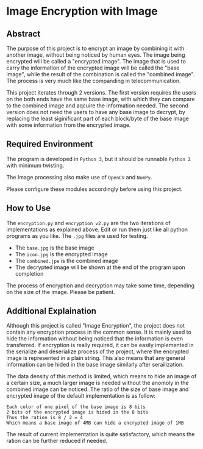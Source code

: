 # Image Encryption with Image

## Abstract
The purpose of this project is to encrypt an image by combining it with another image, without being noticed by human eyes. The image being encrypted will be called a "encrypted image". The image that is used to carry the information of the encrypted image will be called the "base image", while the result of the combination is called the "combined image". The process is very much like the companding in telecommunication. 

This project iterates through 2 versions. The first version requires the users on the both ends have the same base image, with which they can compare to the combined image and aqcuire the information needed. The second version does not need the users to have any base image to decrypt, by replacing the least siginificant part of each block/byte of the base image with some information from the encrypted image. 

## Required Environment
The program is developed in `Python 3`, but it should be runnable `Python 2` with minimum twisting. 

The Image processing also make use of `OpenCV` and `NumPy`. 

Please configure these modules accordingly before using this project. 

## How to Use
The `encryption.py` and `encryption_v2.py` are the two iterations of implementations as explained above. Edit or run them just like all python programs as you like. The `.jpg` files are used for testing. 

- The `base.jpg` is the base image
- The `icon.jpg` is the encrypted image
- The `combined.jpe` is the combined image
- The decrypted image will be shown at the end of the program upon completion

The process of encryption and decryption may take some time, depending on the size of the image. Please be patient. 

## Additional Explaination
Although this project is called "Image Encryption", the project does not contain any encryption process in the common sense. It is mainly used to hide the information without being noticed that the information is even transferred. If encryption is really required, it can be easily implemented in the serialize and deserialize process of the project, where the encrypted image is represented in a plain string. This also means that any general information can be hided in the base image similarly after serailization. 

The data density of this method is limited, which means to hide an image of a certain size, a much larger image is needed without the anomoly in the combined image can be noticed. The ratio of the size of base image and encrypted image of the default implementation is as follow:

    Each color of one pixel of the base image is 8 bits
    2 bits of the encrypted image is hided in the 8 bits
    Thus the ration is 8 / 2 = 4
    Which means a base image of 4MB can hide a encrypted image of 1MB

The result of current implementation is quite satisfactory, which means the ration can be further reduced if needed. 